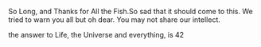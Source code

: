 So Long, and Thanks for All the Fish.So sad that it should come to this. We tried to warn you all but oh dear. You may not share our intellect.








































the answer to Life, the Universe and everything, is 42
